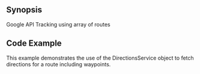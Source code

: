 ## Synopsis

Google API Tracking using array of routes

## Code Example

This example demonstrates the use of the DirectionsService object to fetch directions for a route including waypoints.
